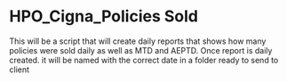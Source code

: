 # HPO_Cigna_Policies Sold
 This will be a script that will create daily reports that shows how many policies were sold daily as well as MTD and AEPTD. Once report is daily created. it will be named with the correct date in a folder ready to send to client
